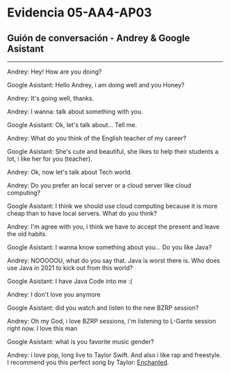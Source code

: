 # Evidencia 05-AA4-AP03
## Guión de conversación - Andrey & Google Asistant 

---

Andrey: Hey! How are you doing? 

Google Asistant: Hello Andrey, i am doing well and you Honey?

Andrey: It's going well, thanks.

Andrey: I wanna: talk about something with you.

Google Asistant: Ok, let's talk about... Tell me.

Andrey: What do you think of the English teacher of my career?

Google Asistant: She's cute and beautiful, she likes to help their students a lot, i like her for you (teacher).

Andrey: Ok, now let's talk about Tech world.

Andrey: Do you prefer an local server or a cloud server like cloud computing?

Google Asistant: I think we should use cloud computing because it is more cheap than to have local servers. What do you think?

Andrey: I'm agree with you, i think we have to accept the present and leave the old habits.

Google Asistant: I wanna know something about you... Do you like Java?

Andrey: NOOOOOU, what do you say that. Java is worst there is. Who does use Java in 2021 to kick out from this world?

Google Asistant: I have Java Code into me :(

Andrey: I don't love you anymore

Google Asistant: did you watch and listen to the new BZRP session?

Andrey: Oh my God, i love BZRP sessions, i'm listening to L-Gante session right now. I love this man

Google Asistant: what is you favorite music gender?

Andrey: i love pop, long live to Taylor Swift. And also i like rap and freestyle. I recommend you this perfect song by Taylor: [Enchanted](https://www.youtube.com/watch?v=vv3um0BlygY).

